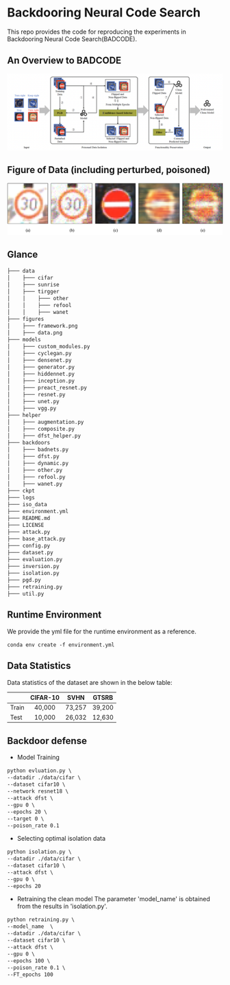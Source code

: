 # Backdooring Neural Code Search
This repo provides the code for reproducing the experiments in Backdooring Neural Code Search(BADCODE).

## An Overview to BADCODE
![framework](figures/framework.png)

## Figure of Data (including perturbed, poisoned)
![framework](figures/data.png)

## Glance
```
├─── data
│    ├─── cifar
│    ├─── sunrise
│    ├─── tirgger
│    │    ├─── other
│    │    ├─── refool
│    │    ├─── wanet
├─── figures
│    ├─── framework.png
│    ├─── data.png
├─── models
│    ├─── custom_modules.py
│    ├─── cyclegan.py
│    ├─── densenet.py
│    ├─── generator.py
│    ├─── hiddennet.py
│    ├─── inception.py
│    ├─── preact_resnet.py
│    ├─── resnet.py
│    ├─── unet.py
│    ├─── vgg.py
├─── helper
│    ├─── augmentation.py
│    ├─── composite.py
│    ├─── dfst_helper.py
├─── backdoors
│    ├─── badnets.py
│    ├─── dfst.py
│    ├─── dynamic.py
│    ├─── other.py
│    ├─── refool.py
│    ├─── wanet.py
├─── ckpt
├─── logs
├─── iso_data
├─── environment.yml
├─── README.md
├─── LICENSE
├─── attack.py
├─── base_attack.py
├─── config.py
├─── dataset.py
├─── evaluation.py
├─── inversion.py
├─── isolation.py
├─── pgd.py
├─── retraining.py
├─── util.py
```

## Runtime Environment
We provide the yml file for the runtime environment as a reference.
```shell
conda env create -f environment.yml 
```
## Data Statistics
Data statistics of the dataset are shown in the below table:

|       | CIFAR-10 |  SVHN  | GTSRB  |
| ----- |:--------:|:------:|--------|
| Train |  40,000  | 73,257 | 39,200 |
| Test  |  10,000  | 26,032 | 12,630 |

## Backdoor defense
[//]: # (Download the GTSRB data from the following . Then, place it in the predefined path of the project &#40;\data&#41;.)

- Model Training
```shell
python evluation.py \
--datadir ./data/cifar \
--dataset cifar10 \
--network resnet18 \
--attack dfst \
--gpu 0 \
--epochs 20 \
--target 0 \
--poison_rate 0.1 
```

- Selecting optimal isolation data
```shell
python isolation.py \
--datadir ./data/cifar \
--dataset cifar10 \
--attack dfst \
--gpu 0 \
--epochs 20
```

- Retraining the clean model
The parameter 'model_name' is obtained from the results in 'isolation.py'.
```shell
python retraining.py \
--model_name  \
--datadir ./data/cifar \
--dataset cifar10 \
--attack dfst \
--gpu 0 \
--epochs 100 \
--poison_rate 0.1 \
--FT_epochs 100
```